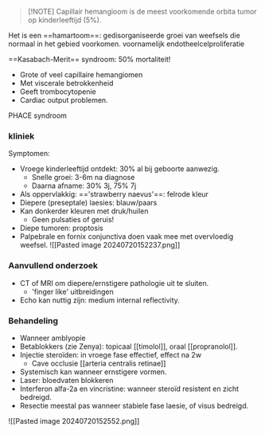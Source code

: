 
> [!NOTE] Capillair hemangioom is de meest voorkomende orbita tumor op kinderleeftijd (5%).   

Het is een ==hamartoom==: gedisorganiseerde groei van weefsels die normaal in het gebied voorkomen.
 voornamelijk endotheelcelproliferatie
 
==Kasabach-Merit== syndroom: 50% mortaliteit!
- Grote of veel capillaire hemangiomen
- Met viscerale betrokkenheid
- Geeft trombocytopenie
- Cardiac output problemen.
 
PHACE syndroom
### kliniek 
Symptomen:
- Vroege kinderleeftijd ontdekt: 30% al bij geboorte aanwezig.
    - Snelle groei: 3-6m na diagnose
    - Daarna afname: 30% 3j, 75% 7j
- Als oppervlakkig: =='strawberry naevus'==: felrode kleur
- Diepere (preseptale) laesies: blauw/paars
- Kan donkerder kleuren met druk/huilen
    - Geen pulsaties of geruis!
- Diepe tumoren: proptosis
- Palpebrale en fornix conjunctiva doen vaak mee met overvloedig weefsel.
![[Pasted image 20240720152237.png]]

### Aanvullend onderzoek
- CT of MRI om diepere/ernstigere pathologie uit te sluiten.
    - 'finger like' uitbreidingen
- Echo kan nuttig zijn: medium internal reflectivity.
 
### Behandeling
- Wanneer amblyopie
- Betablokkers (zie Zenya): topicaal [[timolol]], oraal [[propranolol]].
- Injectie steroïden: in vroege fase effectief, effect na 2w
    - Cave occlusie [[arteria centralis retinae]]
- Systemisch kan wanneer ernstigere vormen.
- Laser: bloedvaten blokkeren
- Interferon alfa-2a en vincristine: wanneer steroïd resistent en zicht bedreigd.
- Resectie meestal pas wanneer stabiele fase laesie, of visus bedreigd.

![[Pasted image 20240720152552.png]]